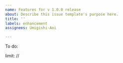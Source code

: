 ```yaml
---
name: Features for v 1.0.0 release
about: Describe this issue template's purpose here.
title: ''
labels: enhancement
assignees: Umigishi-Aoi

---
```


To do:

limit:
//
